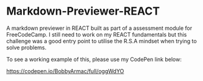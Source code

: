 # Markdown-Previewer-REACT
A markdown previewer in REACT built as part of a assessment module for FreeCodeCamp.
I still need to work on my REACT fundamentals but this challenge was a good entry point to utilise the R.S.A mindset when trying to solve problems.

To see a working example of this, please use my CodePen link below:

https://codepen.io/BobbyArmac/full/oggWdYO 
